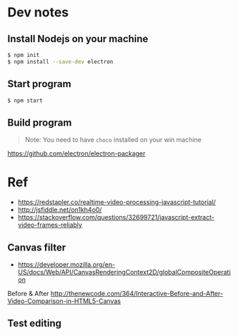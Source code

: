 
# Dev notes

## Install Nodejs on your machine

```bash
$ npm init
$ npm install --save-dev electron
```

## Start program

```bash
$ npm start
```

## Build program

> Note: You need to have `choco` installed on your win machine

https://github.com/electron/electron-packager

# Ref

- https://redstapler.co/realtime-video-processing-javascript-tutorial/
- http://jsfiddle.net/on1kh4o0/
- https://stackoverflow.com/questions/32699721/javascript-extract-video-frames-reliably

## Canvas filter
- https://developer.mozilla.org/en-US/docs/Web/API/CanvasRenderingContext2D/globalCompositeOperation

Before & After
http://thenewcode.com/364/Interactive-Before-and-After-Video-Comparison-in-HTML5-Canvas


## Test editing